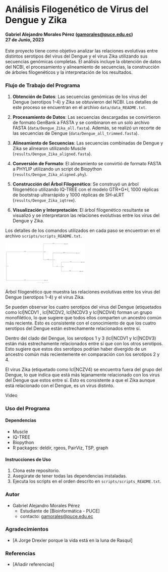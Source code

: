 # Análisis Filogenético de Virus del Dengue y Zika
#### Gabriel Alejandro Morales Pérez (gamorales@puce.edu.ec) </br> 27 de Junio, 2023

Este proyecto tiene como objetivo analizar las relaciones evolutivas entre distintos serotipos del virus del Dengue y el virus Zika utilizando sus secuencias genómicas completas. 
El análisis incluye la obtención de datos del NCBI, el procesamiento y alineamiento de secuencias, la construcción de árboles filogenéticos y la interpretación de los resultados.

### Flujo de Trabajo del Programa

1. **Obtención de Datos**: 
Las secuencias genómicas de los virus del Dengue (serotipos 1-4) y Zika se obtuvieron del NCBI. Los detalles de este proceso se encuentran en el archivo `data/data_README.txt`.


2. **Procesamiento de Datos**: 
Las secuencias descargadas se convirtieron de formato GenBank a FASTA y se combinaron en un solo archivo FASTA (`data/Dengue_Zika_all.fasta`). Además, se realizó un recorte de las secuencias de Dengue (`data/Dengue_all_trimmed.fasta`).


3. **Alineamiento de Secuencias**: 
Las secuencias combinadas de Dengue y Zika se alinearon utilizando Muscle (`results/Dengue_Zika_aligned.fasta`).


4. **Conversión de Formato**: 
El alineamiento se convirtió de formato FASTA a PHYLIP utilizando un script de Biopython (`results/Dengue_Zika_aligned.phy`).


5. **Construcción del Árbol Filogenético**: 
Se construyó un árbol filogenético utilizando IQ-TREE con el modelo GTR+G+I, 1000 réplicas de bootstrap ultrarrápido y 1000 réplicas de SH-aLRT (`results/Dengue_Zika_iqtree`).


6. **Visualización y Interpretación**: 
El árbol filogenético resultante se visualizó y se interpretaron las relaciones evolutivas entre los virus del Dengue y Zika.


Los detalles de los comandos utilizados en cada paso se encuentran en el archivo `scripts/scripts_README.txt`.


<img src="images_and_videos/Dengue_Zika_aligned_JPG.jpg" alt="Árbol filogenético de los virus del Dengue y Zika" width="50%">


Árbol filogenético que muestra las relaciones evolutivas entre los virus del Dengue (serotipos 1-4) y el virus Zika.


Se pueden observar los cuatro serotipos del virus del Dengue (etiquetados como lcl|NCDV1 , lcl|NCDV2, lcl|NCDV3 y lcl|NCDV4) forman un grupo monofilético, lo que sugiere que todos ellos comparten un ancestro común más reciente. Esto es consistente con el conocimiento de que los cuatro serotipos del Dengue están estrechamente relacionados entre sí.

Dentro del clado del Dengue, los serotipos 1 y 3 (lcl|NCDV1 y lcl|NCDV3) están más estrechamente relacionados entre sí que con los otros serotipos. Esto sugiere que estos dos serotipos podrían haber divergido de un ancestro común más recientemente en comparación con los serotipos 2 y 4.


El virus Zika (etiquetado como lcl|NCZV4) se encuentra fuera del grupo del Dengue, lo que indica que está más lejanamente relacionado con los virus del Dengue que estos entre sí. Esto es consistente a que el Zika aunque está relacionado con el Dengue, es un virus distinto.




Video 

</video>

### Uso del Programa

#### Dependencias
- Muscle
- IQ-TREE
- Biopython
- R packages: deldir, rgeos, PairViz, TSP, graph

#### Instrucciones de Uso
1. Clona este repositorio.
2. Asegúrate de tener todas las dependencias instaladas.
3. Ejecuta los scripts en el orden descrito en `scripts/scripts_README.txt`.

### Autor
- Gabriel Alejandro Morales Pérez
    - Estudiante de [Bioinformática - PUCE]
    - contacto: gamorales@puce.edu.ec

### Agradecimientos
- [A Jorge Drexler porque la vida está en la luna de Rasquí]

### Referencias
- [Añadir referencias]


